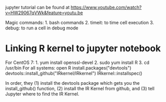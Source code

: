 jupyter tutorial can be found at
https://www.youtube.com/watch?v=HW29067qVWk&feature=youtu.be
    
Magic commands:
    1. bash commands
    2. timeit: to time cell execution
    3. debug: to run a cell in debug mode


# Linking R kernel to jupyter notebook

For CentOS 7:
	1. yum install openssl-devel
	2. sudo yum install R
	3. cd /usr/bin
For all systems:
	open R
	install.packages("devtools")
	devtools::install_github("IRkernel/IRkernel")
	IRkernel::installspec()

In order, they (1) install the devtools package which gets you the install_github() function, (2) install the IR Kernel from github, and (3) tell Jupyter where to find the IR Kernel.

